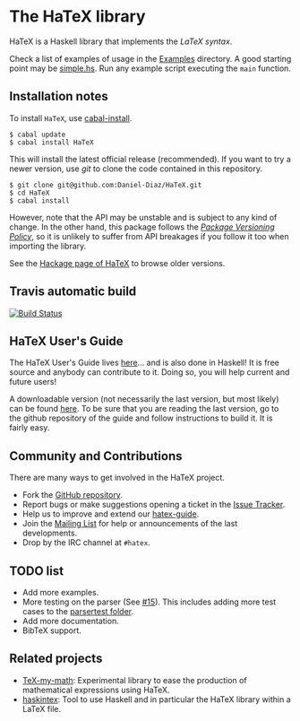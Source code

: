 # The HaTeX library

HaTeX is a Haskell library that implements the *LaTeX syntax*.

Check a list of examples of usage in the [Examples](https://github.com/Daniel-Diaz/HaTeX/tree/master/Examples) directory.
A good starting point may be [simple.hs](https://github.com/Daniel-Diaz/HaTeX/blob/master/Examples/simple.hs).
Run any example script executing the ``main`` function.

## Installation notes

To install `HaTeX`, use [cabal-install](http://hackage.haskell.org/package/cabal-install).

    $ cabal update
    $ cabal install HaTeX

This will install the latest official release (recommended).
If you want to try a newer version, use _git_ to clone the code contained
in this repository.

    $ git clone git@github.com:Daniel-Diaz/HaTeX.git
    $ cd HaTeX
    $ cabal install

However, note that the API may be unstable and is subject to any kind of change.
In the other hand, this package follows the [_Package Versioning Policy_](http://www.haskell.org/haskellwiki/Package_versioning_policy),
so it is unlikely to suffer from API breakages if you follow it too when importing the library.

See the [Hackage page of HaTeX](http://hackage.haskell.org/package/HaTeX) to browse older versions.

## Travis automatic build

[![Build Status](https://travis-ci.org/Daniel-Diaz/HaTeX.png?branch=master)](https://travis-ci.org/Daniel-Diaz/HaTeX)

## HaTeX User's Guide

The HaTeX User's Guide lives [here](https://github.com/Daniel-Diaz/hatex-guide)... and is also done in Haskell!
It is free source and anybody can contribute to it. Doing so, you will help current and future users!

A downloadable version (not necessarily the last version, but most likely)
can be found [here](http://daniel-diaz.github.com/projects/hatex/hatex-guide.pdf).
To be sure that you are reading the last version, go to the github repository of the guide and follow instructions
to build it. It is fairly easy.

## Community and Contributions

There are many ways to get involved in the HaTeX project.

* Fork the [GitHub repository](https://github.com/Daniel-Diaz/HaTeX).
* Report bugs or make suggestions opening a ticket in the [Issue Tracker](https://github.com/Daniel-Diaz/HaTeX/issues).
* Help us to improve and extend our [hatex-guide](https://github.com/Daniel-Diaz/hatex-guide).
* Join the [Mailing List](http://projects.haskell.org/cgi-bin/mailman/listinfo/hatex) for help or announcements of the
last developments.
* Drop by the IRC channel at `#hatex`.

## TODO list

* Add more examples.
* More testing on the parser (See [#15](https://github.com/Daniel-Diaz/HaTeX/issues/15)).
  This includes adding more test cases to the [parsertest folder](https://github.com/Daniel-Diaz/HaTeX/tree/master/parsertest).
* Add more documentation.
* BibTeX support.

## Related projects

* [TeX-my-math](https://github.com/leftaroundabout/Symbolic-math-HaTeX): Experimental library to ease the production
of mathematical expressions using HaTeX.
* [haskintex](http://daniel-diaz.github.io/projects/haskintex): Tool to use Haskell and in particular the HaTeX library
within a LaTeX file.
